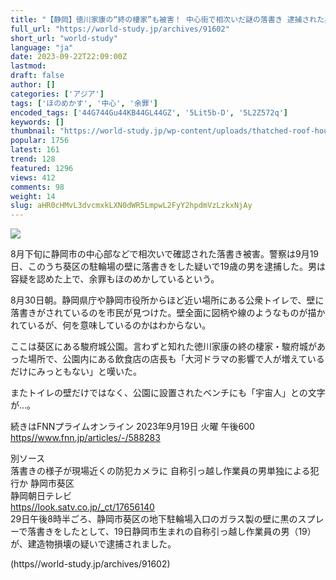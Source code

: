 ```yaml
---
title: "【静岡】徳川家康の“終の棲家”も被害！ 中心街で相次いだ謎の落書き 逮捕された男が余罪ほのめかす"
full_url: "https://world-study.jp/archives/91602"
short_url: "world-study"
language: "ja"
date: 2023-09-22T22:09:00Z
lastmod: 
draft: false
author: []
categories: ['アジア']
tags: ['ほのめかす', '中心', '余罪']
encoded_tags: ['44G744Gu44KB44GL44GZ', '5Lit5b-D', '5L2Z572q']
keywords: []
thumbnail: "https://world-study.jp/wp-content/uploads/thatched-roof-house-architecture-6991698.jpg"
popular: 1756
latest: 161
trend: 128
featured: 1296
views: 412
comments: 98
weight: 14
slug: aHR0cHMvL3dvcmxkLXN0dWR5LmpwL2FyY2hpdmVzLzkxNjAy
---
```


![](https://world-study.jp/wp-content/uploads/thatched-roof-house-architecture-6991698.jpg)

<span><p>8月下旬に静岡市の中心部などで相次いで確認された落書き被害。警察は9月19日、このうち葵区の駐輪場の壁に落書きをした疑いで19歳の男を逮捕した。男は容疑を認めた上で、余罪もほのめかしているという。</p><p>8月30日朝。静岡県庁や静岡市役所からほど近い場所にある公衆トイレで、壁に落書きがされているのを市民が見つけた。壁全面に図柄や線のようなものが描かれているが、何を意味しているのかはわからない。</p><p>ここは葵区にある駿府城公園。言わずと知れた徳川家康の終の棲家・駿府城があった場所で、公園内にある飲食店の店長も「大河ドラマの影響で人が増えているだけにみっともない」と嘆いた。</p><p>またトイレの壁だけではなく、公園に設置されたベンチにも「宇宙人」との文字が…。</p><p>続きはFNNプライムオンライン 2023年9月19日 火曜 午後600<br><a href='https//www.fnn.jp/articles/-/588283' target='_blank' rel='noopener external' class='external'>https//www.fnn.jp/articles/-/588283</a></p><p>別ソース<br> 落書きの様子が現場近くの防犯カメラに 自称引っ越し作業員の男単独による犯行か 静岡市葵区<br> 静岡朝日テレビ<br><a href='https//look.satv.co.jp/_ct/17656140' target='_blank' rel='noopener external' class='external'>https//look.satv.co.jp/_ct/17656140</a><br> 29日午後8時半ごろ、静岡市葵区の地下駐輪場入口のガラス製の壁に黒のスプレーで落書きをしたとして、19日静岡市生まれの自称引っ越し作業員の男（19）が、建造物損壊の疑いで逮捕されました。 </p></span>

(https//world-study.jp/archives/91602)
